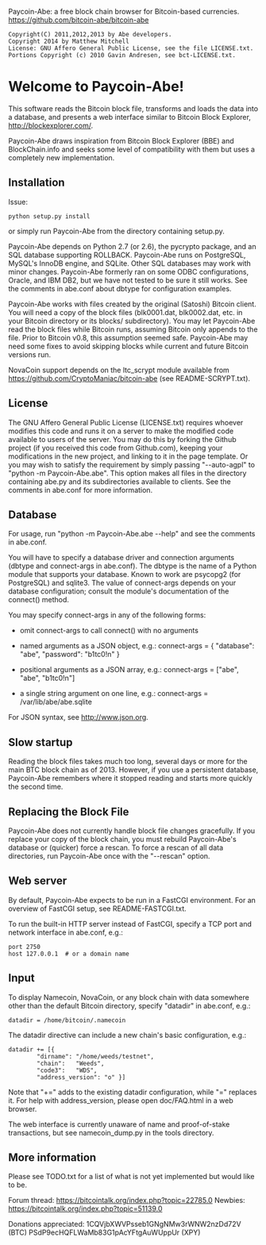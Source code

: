 Paycoin-Abe: a free block chain browser for Bitcoin-based currencies.
https://github.com/bitcoin-abe/bitcoin-abe

    Copyright(C) 2011,2012,2013 by Abe developers.
    Copyright 2014 by Matthew Mitchell
    License: GNU Affero General Public License, see the file LICENSE.txt.
    Portions Copyright (c) 2010 Gavin Andresen, see bct-LICENSE.txt.

Welcome to Paycoin-Abe!
===============

This software reads the Bitcoin block file, transforms and loads the
data into a database, and presents a web interface similar to Bitcoin
Block Explorer, http://blockexplorer.com/.

Paycoin-Abe draws inspiration from Bitcoin Block Explorer (BBE) and
BlockChain.info and seeks some level of compatibility with them but
uses a completely new implementation.

Installation
------------

Issue:

    python setup.py install

or simply run Paycoin-Abe from the directory containing setup.py.

Paycoin-Abe depends on Python 2.7 (or 2.6), the pycrypto package, and an SQL
database supporting ROLLBACK.  Paycoin-Abe runs on PostgreSQL, MySQL's InnoDB
engine, and SQLite.  Other SQL databases may work with minor changes.
Paycoin-Abe formerly ran on some ODBC configurations, Oracle, and IBM DB2, but
we have not tested to be sure it still works.  See the comments in
abe.conf about dbtype for configuration examples.

Paycoin-Abe works with files created by the original (Satoshi) Bitcoin client.
You will need a copy of the block files (blk0001.dat, blk0002.dat,
etc. in your Bitcoin directory or its blocks/ subdirectory).  You may
let Paycoin-Abe read the block files while Bitcoin runs, assuming Bitcoin only
appends to the file.  Prior to Bitcoin v0.8, this assumption seemed
safe.  Paycoin-Abe may need some fixes to avoid skipping blocks while current
and future Bitcoin versions run.

NovaCoin support depends on the ltc_scrypt module available from
https://github.com/CryptoManiac/bitcoin-abe (see README-SCRYPT.txt).

License
-------

The GNU Affero General Public License (LICENSE.txt) requires whoever
modifies this code and runs it on a server to make the modified code
available to users of the server.  You may do this by forking the
Github project (if you received this code from Github.com), keeping
your modifications in the new project, and linking to it in the page
template.  Or you may wish to satisfy the requirement by simply
passing "--auto-agpl" to "python -m Paycoin-Abe.abe".  This option makes all
files in the directory containing abe.py and its subdirectories
available to clients.  See the comments in abe.conf for more
information.

Database
--------

For usage, run "python -m Paycoin-Abe.abe --help" and see the comments in
abe.conf.

You will have to specify a database driver and connection arguments
(dbtype and connect-args in abe.conf).  The dbtype is the name of a
Python module that supports your database.  Known to work are psycopg2
(for PostgreSQL) and sqlite3.  The value of connect-args depends on
your database configuration; consult the module's documentation of the
connect() method.

You may specify connect-args in any of the following forms:

* omit connect-args to call connect() with no arguments

* named arguments as a JSON object, e.g.:
  connect-args = { "database": "abe", "password": "b1tc0!n" }

* positional arguments as a JSON array, e.g.:
  connect-args = ["abe", "abe", "b1tc0!n"]

* a single string argument on one line, e.g.:
  connect-args = /var/lib/abe/abe.sqlite

For JSON syntax, see http://www.json.org.

Slow startup
------------

Reading the block files takes much too long, several days or more for
the main BTC block chain as of 2013.  However, if you use a persistent
database, Paycoin-Abe remembers where it stopped reading and starts more
quickly the second time.

Replacing the Block File
------------------------

Paycoin-Abe does not currently handle block file changes gracefully.  If you
replace your copy of the block chain, you must rebuild Paycoin-Abe's database
or (quicker) force a rescan.  To force a rescan of all data
directories, run Paycoin-Abe once with the "--rescan" option.

Web server
----------

By default, Paycoin-Abe expects to be run in a FastCGI environment.  For an
overview of FastCGI setup, see README-FASTCGI.txt.

To run the built-in HTTP server instead of FastCGI, specify a TCP port
and network interface in abe.conf, e.g.:

    port 2750
    host 127.0.0.1  # or a domain name

Input
-----

To display Namecoin, NovaCoin, or any block chain with data somewhere
other than the default Bitcoin directory, specify "datadir" in
abe.conf, e.g.:

    datadir = /home/bitcoin/.namecoin

The datadir directive can include a new chain's basic configuration,
e.g.:

    datadir += [{
            "dirname": "/home/weeds/testnet",
            "chain":   "Weeds",
            "code3":   "WDS",
            "address_version": "o" }]

Note that "+=" adds to the existing datadir configuration, while "="
replaces it.  For help with address_version, please open doc/FAQ.html
in a web browser.

The web interface is currently unaware of name and proof-of-stake
transactions, but see namecoin_dump.py in the tools directory.

More information
----------------

Please see TODO.txt for a list of what is not yet implemented but
would like to be.

Forum thread: https://bitcointalk.org/index.php?topic=22785.0
Newbies: https://bitcointalk.org/index.php?topic=51139.0

Donations appreciated: 1CQVjbXWVPsseb1GNgNMw3rWNW2nzDd72V (BTC)
PSdP9ecHQFLWaMb83G1pAcYFtgAuWUppUr (XPY)
